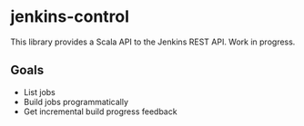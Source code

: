 # jenkins-control

This library provides a Scala API to the Jenkins REST API. Work in progress.

## Goals

- List jobs
- Build jobs programmatically
- Get incremental build progress feedback
